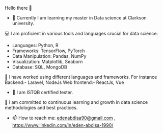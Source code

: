 Hello there 👋

- 🔭 Currently I am learning my master in Data science at Clarkson university.

💻 I am proficient in various tools and languages crucial for data science:
- Languages: Python, R
- Frameworks: TensorFlow, PyTorch
- Data Manipulation: Pandas, NumPy
- Visualization: Matplotlib, Seaborn
- Database: SQL, MongoDB

🐰 I have worked using different languages and frameworks. For instance 
      Backend:- Laravel, NodeJs
      Web frontend:- ReactJs, Vue
      
- 🌱 I am ISTQB certified tester.

🌱 I am committed to continuous learning and growth in data science methodologies and best practices.

- 📫 How to reach me: edenabdisa90@gmail.com , https://www.linkedin.com/in/eden-abdisa-1990/ 
